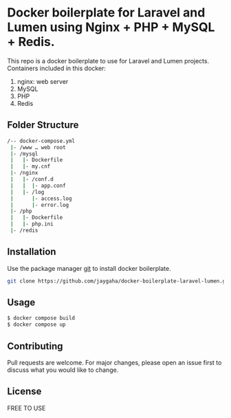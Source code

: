 # Docker boilerplate for Laravel and Lumen using Nginx + PHP + MySQL + Redis.

This repo is a docker boilerplate to use for Laravel and Lumen projects. Containers included in this docker:
 1) nginx: web server
 2) MySQL
 3) PHP
 4) Redis

## Folder Structure
```bash
/-- docker-compose.yml
 |- /www … web root
 |- /mysql
 |   |- Dockerfile
 |   |- my.cnf
 |- /nginx
 |   |- /conf.d
 |   |  |- app.conf
 |   |- /log
 |      |- access.log
 |      |- error.log
 |- /php
 |   |- Dockerfile
 |   |- php.ini
 |- /redis
```

## Installation

Use the package manager [git](https://git-scm.com/downloads) to install docker boilerplate.

```bash
git clone https://github.com/jaygaha/docker-boilerplate-laravel-lumen.git
```

## Usage

```bash
$ docker compose build
$ docker compose up
```

## Contributing
Pull requests are welcome. For major changes, please open an issue first to discuss what you would like to change.

## License
FREE TO USE